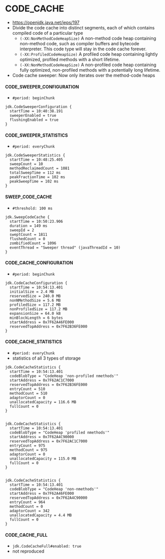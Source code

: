 # CODE_CACHE

- https://openjdk.java.net/jeps/197
- Divide the code cache into distinct segments, each of which contains compiled code of a particular type
    - `(-XX:NonMethodCodeHeapSize)` A non-method code heap containing non-method code, such as compiler 
    buffers and bytecode interpreter. This code type will stay in the code cache forever.
    - `(-XX:ProfiledCodeHeapSize)` A profiled code heap containing lightly optimized, profiled methods 
    with a short lifetime.
    - `(-XX:NonMethodCodeHeapSize)` A non-profiled code heap containing fully optimized, non-profiled 
    methods with a potentially long lifetime.
- Code cache sweeper: Now only iterates over the method-code heaps

#### CODE_SWEEPER_CONFIGURATION

- `#period: beginChunk`

```
jdk.CodeSweeperConfiguration {
  startTime = 10:40:38.191
  sweeperEnabled = true
  flushingEnabled = true
}
```

#### CODE_SWEEPER_STATISTICS

- `#period: everyChunk`

```
jdk.CodeSweeperStatistics {
  startTime = 10:48:25.405
  sweepCount = 10
  methodReclaimedCount = 1081
  totalSweepTime = 112 ms
  peakFractionTime = 102 ms
  peakSweepTime = 102 ms
}
```

#### SWEEP_CODE_CACHE

- `#threshold: 100 ms`

```
jdk.SweepCodeCache {
  startTime = 10:50:23.906
  duration = 149 ms
  sweepId = 2
  sweptCount = 1811
  flushedCount = 0
  zombifiedCount = 1096
  eventThread = "Sweeper thread" (javaThreadId = 10)
}
```

#### CODE_CACHE_CONFIGURATION

- `#period: beginChunk`

```
jdk.CodeCacheConfiguration {
  startTime = 10:54:13.401
  initialSize = 2.4 MB
  reservedSize = 240.0 MB
  nonNMethodSize = 5.6 MB
  profiledSize = 117.2 MB
  nonProfiledSize = 117.2 MB
  expansionSize = 64.0 kB
  minBlockLength = 6 bytes
  startAddress = 0x7F62A46FE000
  reservedTopAddress = 0x7F62B36FE000
}
```

#### CODE_CACHE_STATISTICS

- `#period: everyChunk`
- statistics of all 3 types of storage

```
jdk.CodeCacheStatistics {
  startTime = 10:54:13.401
  codeBlobType = "CodeHeap 'non-profiled nmethods'"
  startAddress = 0x7F62AC1C7000
  reservedTopAddress = 0x7F62B36FE000
  entryCount = 510
  methodCount = 510
  adaptorCount = 0
  unallocatedCapacity = 116.6 MB
  fullCount = 0
}


jdk.CodeCacheStatistics {
  startTime = 10:54:13.401
  codeBlobType = "CodeHeap 'profiled nmethods'"
  startAddress = 0x7F62A4C90000
  reservedTopAddress = 0x7F62AC1C7000
  entryCount = 975
  methodCount = 975
  adaptorCount = 0
  unallocatedCapacity = 115.0 MB
  fullCount = 0
}


jdk.CodeCacheStatistics {
  startTime = 10:54:13.401
  codeBlobType = "CodeHeap 'non-nmethods'"
  startAddress = 0x7F62A46FE000
  reservedTopAddress = 0x7F62A4C90000
  entryCount = 964
  methodCount = 0
  adaptorCount = 342
  unallocatedCapacity = 4.4 MB
  fullCount = 0
}
```

#### CODE_CACHE_FULL

- `jdk.CodeCacheFull#enabled: true`
- not reproduced